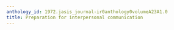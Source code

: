 ```yaml
---
anthology_id: 1972.jasis_journal-ir0anthology0volumeA23A1.0
title: Preparation for interpersonal communication
---
```

